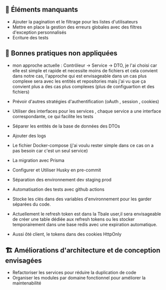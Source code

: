 ## 🔧 Éléments manquants

-  Ajouter la pagination et le filtrage pour les listes d'utilisateurs
-  Mettre en place la gestion des erreurs globales avec des filtres d'exception personnalisés
-  Ecriture des tests

## 🧹 Bonnes pratiques non appliquées

-  mon approche actuelle : Contrôleur → Service → DTO, je l'ai choisi car elle est simple et rapide et necessite moins de fichiers et cela convient dans notre cas, l'approche qui est envisageable dans un cas plus complexe sera avec les entités et repositories mais j'ai vu que ça convient plus a des cas plus complexes (plus de configuartion et des fichiers)

-  Prévoir d'autres stratégies d'authentification (oAuth , session , cookies)

-  Utiliser des interfaces pour les services , chaque service a une interface correspondante, ce qui facilite les tests
-  Séparer les entités de la base de données des DTOs
-  Ajouter des logs
-  Le fichier Docker-compose (j'ai voulu rester simple dans ce cas on a pas besoin car c'est un seul service)
-  La migration avec Prisma  
-  Configurer et Utiliser Husky en pre-commit
-  Séparation des environnement dev staging prod 
-  Automatisation des tests avec github actions
-  Stocke les clés dans des variables d'environnement pour les garder séparées du code.
-  Actuellement le refresh token est dans la Tbale user,il sera envisageable de créer une table dédiée aux refresh tokens ou les stocker temporairement dans une base redis avec une expiration automatique.
- Aussi ôté client, le tokens dans des cookies HttpOnly
 
## 🏗️ Améliorations d'architecture et de conception envisagées

- Refactoriser les services pour réduire la duplication de code
- Organiser les modules par domaine fonctionnel pour améliorer la maintenabilité
